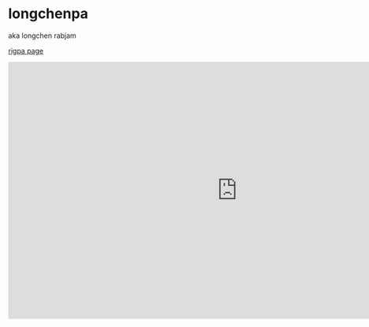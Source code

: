 # longchenpa

aka longchen rabjam

[rigpa page](https://www.rigpawiki.org/index.php?title=Longchenpa)

<iframe width="928" height="522" src="https://www.youtube.com/embed/sY7VKWHqE6M" frameborder="0" allow="accelerometer; autoplay; clipboard-write; encrypted-media; gyroscope; picture-in-picture" allowfullscreen></iframe>

